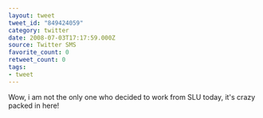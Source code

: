 ```yaml
---
layout: tweet
tweet_id: "849424059"
category: twitter
date: 2008-07-03T17:17:59.000Z
source: Twitter SMS
favorite_count: 0
retweet_count: 0
tags:
- tweet
---
```


Wow, i am not the only one who decided to work from SLU today, it's crazy packed in here!
